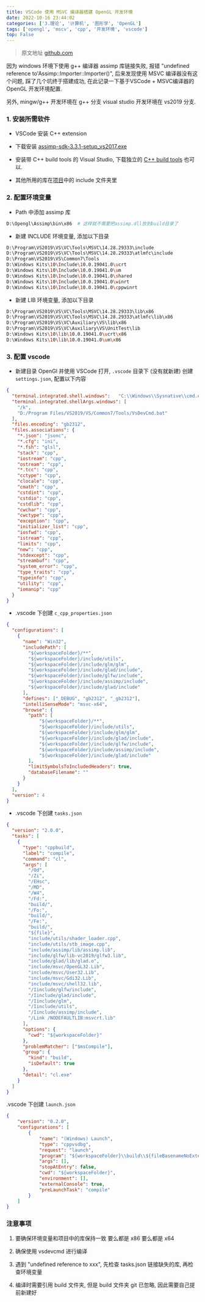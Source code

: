 ```yaml
---
title: VSCode 使用 MSVC 编译器搭建 OpenGL 开发环境
date: 2022-10-16 23:44:02
categories: ['3.理论', '计算机', '图形学', 'OpenGL']
tags: ['opengl', 'mscv', 'cpp', '开发环境', 'vscode']
top: False
---
```



> 原文地址 [github.com](https://github.com/qiaogaojian/cpp_learn-opengl)

因为 windows 环境下使用 g++ 编译器 assimp 库链接失败, 报错 "undefined reference to'Assimp::Importer::Importer()", 后来发现使用 MSVC 编译器没有这个问题, 踩了几个坑终于搭建成功, 在此记录一下基于VSCode + MSVC编译器的 OpenGL 开发环境配置.

另外, mingw/g++ 开发环境在 g++ 分支 
visual studio 开发环境在 vs2019 分支.
  
  
### 1. 安装所需软件

*   VSCode 安装 C++ extension

*   下载安装 [assimp-sdk-3.3.1-setup_vs2017.exe](https://github.com/assimp/assimp/releases/tag/v3.3.1/)
    
*   安装带 C++ build tools 的 Visual Studio, 下载独立的 [C++ build tools](https://visualstudio.microsoft.com/zh-hant/visual-cpp-build-tools/) 也可以.
    
*   其他所用的库在[项目](https://github.com/qiaogaojian/learn-opengl.git)中的 include 文件夹里
    
  
  
### 2. 配置环境变量

*   Path 中添加 assimp 库
    
```sh
D:\Opengl\Assimp\bin\x86  # 这样就不需要把assimp.dll放到build目录了
```
    
*   新建 INCLUDE 环境变量, 添加以下目录
    
```sh
D:\Program\VS2019\VS\VC\Tools\MSVC\14.28.29333\include
D:\Program\VS2019\VS\VC\Tools\MSVC\14.28.29333\atlmfc\include
D:\Program\VS2019\VS\Common7\Tools
D:\Windows Kits\10\Include\10.0.19041.0\ucrt
D:\Windows Kits\10\Include\10.0.19041.0\um
D:\Windows Kits\10\Include\10.0.19041.0\shared
D:\Windows Kits\10\Include\10.0.19041.0\winrt
D:\Windows Kits\10\Include\10.0.19041.0\cppwinrt
```
    
*   新建 LIB 环境变量, 添加以下目录
    
```sh
D:\Program\VS2019\VS\VC\Tools\MSVC\14.28.29333\lib\x86
D:\Program\VS2019\VS\VC\Tools\MSVC\14.28.29333\atlmfc\lib\x86
D:\Program\VS2019\VS\VC\Auxiliary\VS\lib\x86
D:\Program\VS2019\VS\VC\Auxiliary\VS\UnitTest\lib
D:\Windows Kits\10\lib\10.0.19041.0\ucrt\x86
D:\Windows Kits\10\lib\10.0.19041.0\um\x86
```
    
  
  
### 3. 配置 vscode

*   新建目录 OpenGl 并使用 VSCode 打开, `.vscode` 目录下 (没有就新建) 创建 `settings.json`, 配置以下内容
    
```json
{
  "terminal.integrated.shell.windows":   "C:\\Windows\\Sysnative\\cmd.exe",
  "terminal.integrated.shellArgs.windows": [
	"/k",
	"D:/Program Files/VS2019/VS/Common7/Tools/VsDevCmd.bat"
  ],
  "files.encoding": "gb2312",
  "files.associations": {
	"*.json": "jsonc",
	"*.cfg": "ini",
	"*.fsh": "glsl",
	"stack": "cpp",
	"iostream": "cpp",
	"ostream": "cpp",
	"*.tcc": "cpp",
	"cctype": "cpp",
	"clocale": "cpp",
	"cmath": "cpp",
	"cstdint": "cpp",
	"cstdio": "cpp",
	"cstdlib": "cpp",
	"cwchar": "cpp",
	"cwctype": "cpp",
	"exception": "cpp",
	"initializer_list": "cpp",
	"iosfwd": "cpp",
	"istream": "cpp",
	"limits": "cpp",
	"new": "cpp",
	"stdexcept": "cpp",
	"streambuf": "cpp",
	"system_error": "cpp",
	"type_traits": "cpp",
	"typeinfo": "cpp",
	"utility": "cpp",
	"iomanip": "cpp"
  }
}
```
    
*   .vscode 下创建 `c_cpp_properties.json`
    
```json
{
  "configurations": [
	{
	  "name": "Win32",
	  "includePath": [
		"${workspaceFolder}/**",
		"${workspaceFolder}/include/utils",
		"${workspaceFolder}/include/glm/glm",
		"${workspaceFolder}/include/glad/include",
		"${workspaceFolder}/include/glfw/include",
		"${workspaceFolder}/include/assimp/include",
		"${workspaceFolder}/include/glad/include"
	  ],
	  "defines": ["_DEBUG", "gb2312", "_gb2312"],
	  "intelliSenseMode": "msvc-x64",
	  "browse": {
		"path": [
			"${workspaceFolder}/**",
			"${workspaceFolder}/include/utils",
			"${workspaceFolder}/include/glm/glm",
			"${workspaceFolder}/include/glad/include",
			"${workspaceFolder}/include/glfw/include",
			"${workspaceFolder}/include/assimp/include",
			"${workspaceFolder}/include/glad/include"
		],
		"limitSymbolsToIncludedHeaders": true,
		"databaseFilename": ""
	  }
	}
  ],
  "version": 4
}
```
    
*   .vscode 下创建 `tasks.json`
    
```json
{
  "version": "2.0.0",
  "tasks": [
	{
	  "type": "cppbuild",
	  "label": "compile",
	  "command": "cl",
	  "args": [
		"/Od",
		"/Zi",
		"/EHsc",
		"/MD",
		"/W4",
		"/Fd:",
		"build/",
		"/Fo:",
		"build/",
		"/Fe:",
		"build/",
		"${file}",
		"include/utils/shader_loader.cpp",
		"include/utils/stb_image.cpp",
		"include/assimp/lib/assimp.lib",
		"include/glfw/lib-vc2019/glfw3.lib",
		"include/glad/lib/glad.o",
		"include/msvc/OpenGL32.Lib",
		"include/msvc/User32.Lib",
		"include/msvc/Gdi32.Lib",
		"include/msvc/shell32.lib",
		"/Iinclude/glfw/include",
		"/Iinclude/glad/include",
		"/Iinclude/glm",
		"/Iinclude/utils",
		"/Iinclude/assimp/include",
		"/Link /NODEFAULTLIB:msvcrt.lib"
	  ],
	  "options": {
		"cwd": "${workspaceFolder}"
	  },
	  "problemMatcher": ["$msCompile"],
	  "group": {
		"kind": "build",
		"isDefault": true
	  },
	  "detail": "cl.exe"
	}
  ]
}
```
    
.vscode 下创建 `launch.json`
    
```json
{
	"version": "0.2.0",
	"configurations": [
		{
			"name": "(Windows) Launch",
			"type": "cppvsdbg",
			"request": "launch",
			"program": "${workspaceFolder}\\build\\${fileBasenameNoExtension}.exe",
			"args": [],
			"stopAtEntry": false,
			"cwd": "${workspaceFolder}",
			"environment": [],
			"externalConsole": true,
			"preLaunchTask": "compile"
		}
	]
}
```
    
  
  
### 注意事项

1.  要确保环境变量和项目中的库保持一致 要么都是 x86 要么都是 x64
    
2.  确保使用 vsdevcmd 进行编译
    
3.  遇到 "undefined reference to xxx", 先检查 tasks.json 链接缺失的库, 再检查环境变量
    
4.  编译时需要引用 build 文件夹, 但是 build 文件夹 git 已忽略, 因此需要自己提前新建好